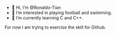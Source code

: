 - 👋 Hi, I’m @Ronaldo-Tian
- 👀 I’m interested in playing football and swimming.
- 🌱 I’m currently learning C and C++.

For now I am trying to exercise the skill for Github.


<!---
Ronaldo-Tian/Ronaldo-Tian is a ✨ special ✨ repository because its `README.md` (this file) appears on your GitHub profile.
You can click the Preview link to take a look at your changes.
--->
